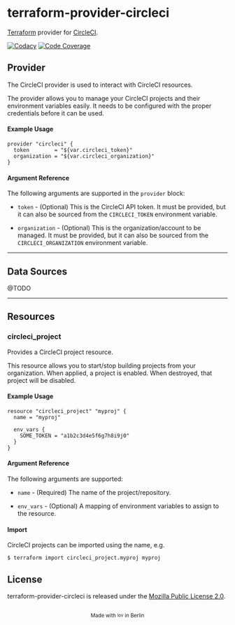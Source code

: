 # terraform-provider-circleci

[Terraform][] provider for [CircleCI][].

[![Codacy][codacy_badge]][codacy]
[![Code Coverage][coverage_badge]][codacy]

## Provider

The CircleCI provider is used to interact with CircleCI resources.

The provider allows you to manage your CircleCI projects and their environment
variables easily. It needs to be configured with the proper credentials before
it can be used.

#### Example Usage

```hcl
provider "circleci" {
  token        = "${var.circleci_token}"
  organization = "${var.circleci_organization}"
}
```

#### Argument Reference

The following arguments are supported in the `provider` block:

* `token` - (Optional) This is the CircleCI API token. It must be provided,
  but it can also be sourced from the `CIRCLECI_TOKEN` environment variable.

* `organization` - (Optional) This is the organization/account to be managed.
  It must be provided, but it can also be sourced from the `CIRCLECI_ORGANIZATION`
  environment variable.

---

## Data Sources

@TODO

---

## Resources

### circleci_project

Provides a CircleCI project resource.

This resource allows you to start/stop building projects from your organization.
When applied, a project is enabled. When destroyed, that project will be disabled.

#### Example Usage

```hcl
resource "circleci_project" "myproj" {
  name = "myproj"

  env_vars {
    SOME_TOKEN = "a1b2c3d4e5f6g7h8i9j0"
  }
}
```

#### Argument Reference

The following arguments are supported:

* `name` - (Required) The name of the project/repository.

* `env_vars` - (Optional) A mapping of environment variables to assign to the
  resource.

#### Import

CircleCI projects can be imported using the name, e.g.

```shell
$ terraform import circleci_project.myproj myproj
```

## License

terraform-provider-circleci is released under the [Mozilla Public License 2.0][].


<h2></h2><p align="center"><sub>Made with <sub><a href="#"><img src="https://thiagoalessio.ams3.digitaloceanspaces.com/heart.svg" alt="love" width="14px"/></a></sub> in Berlin</sub></p>

[Terraform]: https://www.terraform.io
[CircleCI]: https://circleci.com
[codacy_badge]: https://api.codacy.com/project/badge/Grade/f6d223a6d8ad4ea6b0a65d5c5235f5fc
[codacy]: https://www.codacy.com/app/thiagoalessio/terraform-provider-circleci
[coverage_badge]: https://api.codacy.com/project/badge/Coverage/f6d223a6d8ad4ea6b0a65d5c5235f5fc
[Mozilla Public License 2.0]: https://github.com/thiagoalessio/terraform-provider-circleci/blob/master/LICENSE

